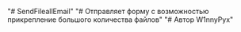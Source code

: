"# SendFileallEmail" 
"# Отправляет форму с возможностью прикрепление большого количества файлов" 
"# Автор W1nnyPyx"
